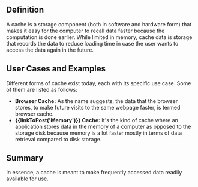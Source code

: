 ## Definition

A cache is a storage component (both in software and hardware form) that makes it easy for the computer to recall data faster because the computation is done earlier. While limited in memory, cache data is storage that records the data to reduce loading time in case the user wants to access the data again in the future. 

## User Cases and Examples

Different forms of cache exist today, each with its specific use case. Some of them are listed as follows:

- **Browser Cache:** As the name suggests, the data that the browser stores, to make future visits to the same webpage faster, is termed browser cache.
- **{{linkToPost('Memory')}} Cache:** It's the kind of cache where an application stores data in the memory of a computer as opposed to the storage disk because memory is a lot faster mostly in terms of data retrieval compared to disk storage.

## Summary

In essence, a cache is meant to make frequently accessed data readily available for use.